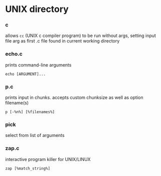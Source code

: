 # UNIX directory

### c
allows `cc` (UNIX c compiler program) to be run without args, setting input file arg as first .c file found in current working directory

### echo.c
prints command-line arguments
```
echo [ARGUMENT]...
```

### p.c
prints input in chunks. accepts custom chunksize as well as option filename(s)
```
p [-%n%] [%filenames%]
```

### pick
select from list of arguments

### zap.c
interactive program killer for UNIX/LINUX
```
zap [%match_string%]
```